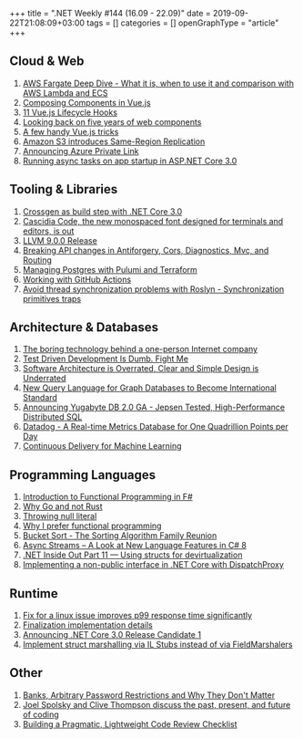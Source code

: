 +++
title = ".NET Weekly #144 (16.09 - 22.09)"
date = 2019-09-22T21:08:09+03:00
tags = []
categories = []
openGraphType = "article"
+++

## Cloud & Web

1. [AWS Fargate Deep Dive - What it is, when to use it and comparison with AWS Lambda and ECS](https://www.learnaws.org/2019/09/14/deep-dive-aws-fargate/)
1. [Composing Components in Vue.js](https://dulisz.com/blog/composing-components-in-vue-js/)
1. [11 Vue.js Lifecycle Hooks](https://medium.com/notonlycss/11-vue-js-lifecycle-hooks-3c8251e1996a)
1. [Looking back on five years of web components](https://bitworking.org/news/2019/07/looking-back-on-five-years-of-web-components)
1. [A few handy Vue.js tricks](https://medium.com/@marko.zunic/a-few-handy-vue-js-tricks-832703cff426)
1. [Amazon S3 introduces Same-Region Replication](https://aws.amazon.com/about-aws/whats-new/2019/09/amazon-s3-introduces-same-region-replication/)
1. [Announcing Azure Private Link](https://azure.microsoft.com/en-us/blog/announcing-azure-private-link/)
1. [Running async tasks on app startup in ASP.NET Core 3.0](https://andrewlock.net/running-async-tasks-on-app-startup-in-asp-net-core-3/)

<!--more-->

## Tooling & Libraries

1. [Crossgen as build step with .NET Core 3.0](https://codetherapist.com/blog/netconf-netcore3-crossgen/)
1. [Cascidia Code, the new monospaced font designed for terminals and editors, is out](https://devblogs.microsoft.com/commandline/cascadia-code/)
1. [LLVM 9.0.0 Release](http://lists.llvm.org/pipermail/llvm-dev/2019-September/135304.html)
1. [Breaking API changes in Antiforgery, Cors, Diagnostics, Mvc, and Routing](https://github.com/aspnet/Announcements/issues/387)
1. [Managing Postgres with Pulumi and Terraform](https://www.reillywood.com/blog/pulumi-postgres/)
1. [Working with GitHub Actions](https://jeffrafter.com/working-with-github-actions/)
1. [Avoid thread synchronization problems with Roslyn - Synchronization primitives traps](https://cezarypiatek.github.io/post/avoid-multithreading-traps-p2/)

## Architecture & Databases

1. [The boring technology behind a one-person Internet company](https://broadcast.listennotes.com/the-boring-technology-behind-listen-notes-56697c2e347b)
1. [Test Driven Development Is Dumb. Fight Me](https://itnext.io/test-driven-development-is-dumb-fight-me-a38b3033280c)
1. [Software Architecture is Overrated, Clear and Simple Design is Underrated](https://blog.pragmaticengineer.com/software-architecture-is-overrated/)
1. [New Query Language for Graph Databases to Become International Standard](https://neo4j.com/press-releases/query-language-graph-databases-international-standard/)
1. [Announcing Yugabyte DB 2.0 GA - Jepsen Tested, High-Performance Distributed SQL](https://blog.yugabyte.com/announcing-yugabyte-db-2-0-ga-jepsen-tested-high-performance-distributed-sql/)
1. [Datadog - A Real-time Metrics Database for One Quadrillion Points per Day](https://www.infoq.com/presentations/datadog-metrics-db/)
1. [Continuous Delivery for Machine Learning](https://martinfowler.com/articles/cd4ml.html)

## Programming Languages

1. [Introduction to Functional Programming in F#](https://www.softwarepark.cc/blog/2019/9/12/introduction-to-functional-programming-in-f)
1. [Why Go and not Rust](https://kristoff.it/blog/why-go-and-not-rust/)
1. [Throwing null literal](https://www.tabsoverspaces.com/233800-throwing-null-literal)
1. [Why I prefer functional programming](https://morgenthum.dev/articles/why-prefer-fp)
1. [Bucket Sort - The Sorting Algorithm Family Reunion](https://exceptionnotfound.net/bucket-sort-csharp-the-sorting-algorithm-family-reunion/)
1. [Async Streams – A Look at New Language Features in C# 8](https://blog.jetbrains.com/dotnet/2019/09/16/async-streams-look-new-language-features-c-8/)
1. [.NET Inside Out Part 11 — Using structs for devirtualization](https://blog.adamfurmanek.pl/2019/09/21/net-inside-out-part-11-using-structs-for-devirtualization/)
1. [Implementing a non-public interface in .NET Core with DispatchProxy](https://www.strathweb.com/2019/09/implementing-a-non-public-interface-in-net-core-with-dispatchproxy/)

## Runtime

1. [Fix for a linux issue improves p99 response time significantly](https://twitter.com/KooKiz/status/1173514597061599232?s=09)
1. [Finalization implementation details](https://devblogs.microsoft.com/dotnet/finalization-implementation-details/)
1. [Announcing .NET Core 3.0 Release Candidate 1](https://devblogs.microsoft.com/dotnet/announcing-net-core-3-0-release-candidate-1/)
1. [Implement struct marshalling via IL Stubs instead of via FieldMarshalers](https://github.com/dotnet/coreclr/pull/26340)

## Other

1. [Banks, Arbitrary Password Restrictions and Why They Don't Matter](https://www.troyhunt.com/banks-arbitrary-password-restrictions-and-why-they-dont-matter/)
1. [Joel Spolsky and Clive Thompson discuss the past, present, and future of coding](https://stackoverflow.blog/2019/09/17/joel-spolsky-clive-thompson-discuss-coders-software-programming/?cb=1)
1. [Building a Pragmatic, Lightweight Code Review Checklist](https://blog.submain.com/building-code-review-checklist/)
